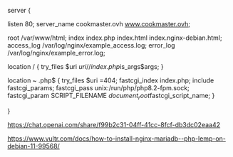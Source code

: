 server {

  listen 80;
  server_name cookmaster.ovh www.cookmaster.ovh;

  root /var/www/html;
  index index.php index.html index.nginx-debian.html;
  access_log /var/log/nginx/example_access.log;
  error_log /var/log/nginx/example_error.log;

  location / {
    try_files $uri $uri/ /index.php$is_args$args;
  }

  location ~ \.php$ {
    try_files $uri =404;
    fastcgi_index index.php;
    include fastcgi_params;
    fastcgi_pass unix:/run/php/php8.2-fpm.sock;
    fastcgi_param SCRIPT_FILENAME $document_root$fastcgi_script_name;
  }

}

https://chat.openai.com/share/f99b2c31-04ff-41cc-8fcf-db3dc02eaa42

https://www.vultr.com/docs/how-to-install-nginx-mariadb--php-lemp-on-debian-11-99568/